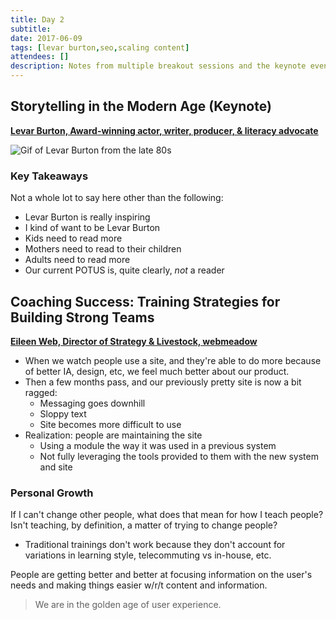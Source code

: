 ```yaml
---
title: Day 2
subtitle:
date: 2017-06-09
tags: [levar burton,seo,scaling content]
attendees: []
description: Notes from multiple breakout sessions and the keynote event during day 2 of Confab 2017.
---
```


## Storytelling in the Modern Age (Keynote)

[**Levar Burton, Award-winning actor, writer, producer, & literacy advocate**](http://confabevents.com/events/central-2017/levar-burton)

![Gif of Levar Burton from the late 80s](/images/levar-burton.gif)

### Key Takeaways

Not a whole lot to say here other than the following:

* Levar Burton is really inspiring
* I kind of want to be Levar Burton
* Kids need to read more
* Mothers need to read to their children
* Adults need to read more
* Our current POTUS is, quite clearly, *not* a reader

## Coaching Success: Training Strategies for Building Strong Teams

[**Eileen Web, Director of Strategy & Livestock, webmeadow**](http://confabevents.com/events/central-2017/eileen-webb)

* When we watch people use a site, and they're able to do more because of better IA, design, etc, we feel much better about our product.
* Then a few months pass, and our previously pretty site is now a bit ragged:
    * Messaging goes downhill
    * Sloppy text
    * Site becomes more difficult to use
* Realization: people are maintaining the site
    * Using a module the way it was used in a previous system
    * Not fully leveraging the tools provided to them with the new system and site

### Personal Growth

If I can't change other people, what does that mean for how I teach people? Isn't teaching, by definition, a matter of trying to change people?

* Traditional trainings don't work because they don't account for variations in learning style, telecommuting vs in-house, etc.

People are getting better and better at focusing information on the user's needs and making things easier w/r/t content and information.

> We are in the golden age of user experience.
